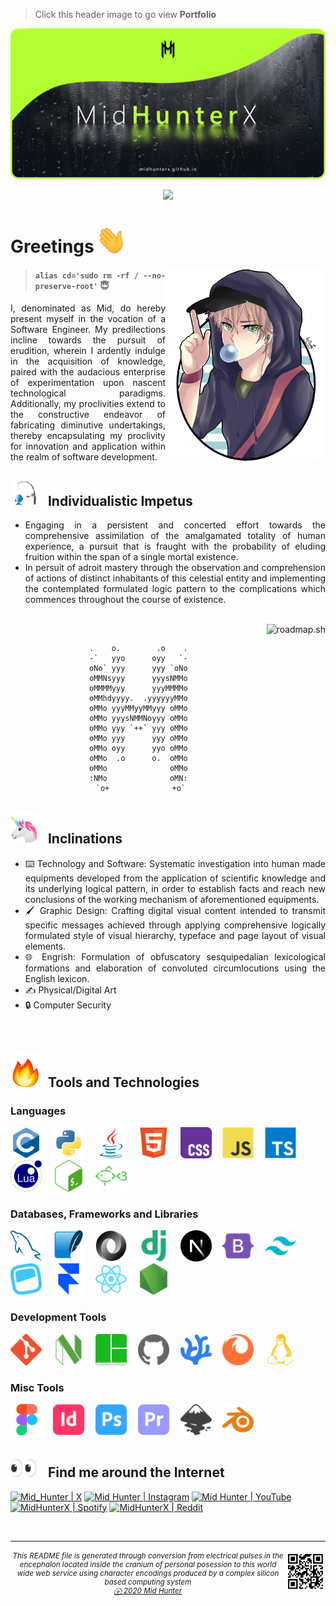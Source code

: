 > Click this header image to go view **Portfolio**

<a href="https://midhunterx.github.io">

![](./img/header.png)

</a>

<div align="center">

![](https://komarev.com/ghpvc/?username=MidHunterX&label=PROFILE+VIEWS&color=grey&style=for-the-badge&abbreviated=true)

</div>

# Greetings <span><img width="45px" src="./ico/emojis/wave.gif"></span>

<img width="256px" align="right" src="./img/avatar.png">

<div align="justify">

> #### `alias cd='sudo rm -rf / --no-preserve-root'` 😇

I, denominated as Mid, do hereby present myself in the vocation of a Software Engineer. My predilections incline towards the pursuit of erudition, wherein I ardently indulge in the acquisition of knowledge, paired with the audacious enterprise of experimentation upon nascent technological paradigms. Additionally, my proclivities extend to the constructive endeavor of fabricating diminutive undertakings, thereby encapsulating my proclivity for innovation and application within the realm of software development.

## <span><img width="45px" src="./ico/emojis/fishing.gif"></span> &nbsp; Individualistic Impetus

- Engaging in a persistent and concerted effort towards the comprehensive assimilation of the amalgamated totality of human experience, a pursuit that is fraught with the probability of eluding fruition within the span of a single mortal existence.
- In persuit of adroit mastery through the observation and comprehension of actions of distinct inhabitants of this celestial entity and implementing the contemplated formulated logic pattern to the complications which commences throughout the course of existence.

<br/>

<img align="right" src="https://roadmap.sh/card/tall/677132da70129741a8e9dd61?variant=dark" alt="roadmap.sh"/>

<div align="center">

```

.    o.        .o    .
-`   yyo      oyy   `-
oNo` yyy      yyy `oNo
oMMNsyyy      yyysNMMo
oMMMMyyy      yyyMMMMo
oMMhdyyyy.  .yyyyyyMMo
oMMo yyyMMyyMMyyy oMMo
oMMo yyysNMMNoyyy oMMo
oMMo yyy `++` yyy oMMo
oMMo yyy      yyy oMMo
oMMo oyy      yyo oMMo
oMMo  .o      o.  oMMo
oMMo              oMMo
:NMo              oMN:
 `o+              +o`

```

</div> <!-- End of Center -->

## <span><img width="45px" src="./ico/emojis/unicorn.gif"></span> &nbsp; Inclinations

- ⌨️ Technology and Software: Systematic investigation into human made equipments developed from the application of scientific knowledge and its underlying logical pattern, in order to establish facts and reach new conclusions of the working mechanism of aforementioned equipments.
- 🖌️ Graphic Design: Crafting digital visual content intended to transmit specific messages achieved through applying comprehensive logically formulated style of visual hierarchy, typeface and page layout of visual elements.
- 🌐 Engrish: Formulation of obfuscatory sesquipedalian lexicological formations and elaboration of convoluted circumlocutions using the English lexicon.
- ✍️ Physical/Digital Art
- 🔒 Computer Security

</div> <!-- End of Justify -->

<br/>

## <span><img width="45px" src="./ico/emojis/fire.gif"></span> &nbsp; Tools and Technologies

### Languages

<span>
    <img width="50" height="50" title="C" src="./ico/languages/c.svg" /> <img width="10" />
    <img width="50" height="50" title="Python" src="./ico/languages/python.svg" /> <img width="10" />
    <img width="50" height="50" title="Java" src="./ico/languages/java.svg" /> <img width="10" />
    <img width="50" height="50" title="HTML" src="./ico/languages/html5.svg" /> <img width="10" />
    <img width="50" height="50" title="CSS" src="./ico/languages/css3.svg" /> <img width="10" />
    <img width="50" height="50" title="JavaScript" src="./ico/languages/javascript.svg" /> <img width="10" />
    <img width="50" height="50" title="TypeScript" src="./ico/languages/typescript.svg" /> <img width="10" />
    <img width="50" height="50" title="Lua" src="./ico/languages/lua.svg" /> <img width="10" />
    <img width="50" height="50" title="Bash" src="./ico/languages/gnubash.svg" /> <img width="10" />
    <img width="50" height="50" title="Fish" src="./ico/languages/fishshell.svg" /> <img width="10" />
</span>

### Databases, Frameworks and Libraries

<span>
    <img width="50" height="50" title="MySQL" src="./ico/databases/mysql.svg" /> <img width="10" />
    <img width="50" height="50" title="SQLite" src="./ico/databases/sqlite.svg" /> <img width="10" />
    <img width="50" height="50" title="JSON" src="./ico/databases/json.svg" /> <img width="10" />
    <img width="50" height="50" title="Django" src="./ico/frameworks/django.svg" /> <img width="10" />
    <img width="50" height="50" title="NextJS" src="./ico/frameworks/nextdotjs.svg" /> <img width="10" />
    <img width="50" height="50" title="Bootstrap" src="./ico/frameworks/bootstrap.svg" /> <img width="10" />
    <img width="50" height="50" title="Tailwind CSS" src="./ico/frameworks/tailwindcss.svg" /> <img width="10" />
    <img width="50" height="50" title="Headless UI" src="./ico/libraries/headlessui.svg" /> <img width="10" />
    <img width="50" height="50" title="Framer Motion" src="./ico/libraries/framer.svg" /> <img width="10" />
    <img width="50" height="50" title="React" src="./ico/libraries/react.svg" /> <img width="10" />
    <img width="50" height="50" title="NodeJS" src="./ico/runtime_env/nodedotjs.svg" /> <img width="10" />
</span>

### Development Tools

<span>
    <img width="50" height="50" title="Git" src="./ico/tools/git.svg" /> <img width="10" />
    <img width="50" height="50" title="Neovim" src="./ico/tools/neovim.svg" /> <img width="10" />
    <img width="50" height="50" title="Tmux" src="./ico/tools/tmux.svg" /> <img width="10" />
    <img width="50" height="50" title="GitHub" src="./ico/tools/github.svg" /> <img width="10" />
    <img width="50" height="50" title="VS Codium" src="./ico/tools/vscodium.svg" /> <img width="10" />
    <img width="50" height="50" title="Firefox" src="./ico/tools/firefox.svg" /> <img width="10" />
    <img width="50" height="50" title="Linux" src="./ico/tools/linux.svg" /> <img width="10" />
</span>

### Misc Tools

<span>
    <img width="50" height="50" title="Figma" src="./ico/misc/figma.svg" /> <img width="10" />
    <img width="50" height="50" title="InDesign" src="./ico/misc/adobeindesign.svg" /> <img width="10" />
    <img width="50" height="50" title="Photoshop" src="./ico/misc/adobephotoshop.svg" /> <img width="10" />
    <img width="50" height="50" title="Premiere Pro" src="./ico/misc/adobepremierepro.svg" /> <img width="10" />
    <img width="50" height="50" title="Inkscape" src="./ico/misc/inkscape.svg" /> <img width="10" />
    <img width="50" height="50" title="Blender 3D" src="./ico/misc/blender.svg" /> <img width="10" />
</span>

<br/>

## <span><img width="45px" src="./ico/emojis/eye.gif"></span> &nbsp; Find me around the Internet

[<img title="The Musk Social Media" alt="Mid_Hunter | X" src="https://img.shields.io/badge/-X-333333?style=for-the-badge&logo=X&logoColor=white" />][twitter]
[<img title="Not much but it's honest work" alt="Mid Hunter | Instagram" src="https://img.shields.io/badge/-Instagram-C13584?style=for-the-badge&logo=Instagram&logoColor=white" />][instagram]
[<img title="You shall not pass!" alt="Mid Hunter | YouTube" src="https://img.shields.io/badge/-YouTube-FF0000?style=for-the-badge&logo=YouTube&logoColor=white" />][youtube]
[<img title="Dem feels bro" alt="MidHunterX | Spotify" src="https://img.shields.io/badge/-Spotify-1DB954?style=for-the-badge&logo=Spotify&logoColor=white" />][spotify]
[<img title="The only place where intellectuals acts like complete idiots" alt="MidHunterX | Reddit" src="https://img.shields.io/badge/-u/MidHunterX-FF4500?style=for-the-badge&logo=Reddit&logoColor=white" />][reddit]

<br clear="left">

<hr>
<img align="right" src="img/QR.svg" width="64" />
<sub><h6 align="center">This <i>README</i> file is generated through conversion from electrical pulses in the encephalon located inside the cranium of personal posession to this world wide web service using character encodings produced by a complex silicon based computing system <br/> <a title="Not even a copyright symbol but, okay... looks cool tho" href="https://matias.ma/nsfw/">ⓔ 2020 Mid Hunter</a></h6></sub>

<!-- Variables : Social -->

[youtube]: https://www.youtube.com/watch?v=dQw4w9WgXcQ
[instagram]: https://www.instagram.com/mid_hunter
[spotify]: https://open.spotify.com/playlist/1Tjpc7zlJH2ATj1Lpl8W3Z
[reddit]: https://www.reddit.com/user/MidHunterX
[discord]: https://discord.com/invite/KQxxEyu
[twitter]: https://x.com/Mid_Hunter
